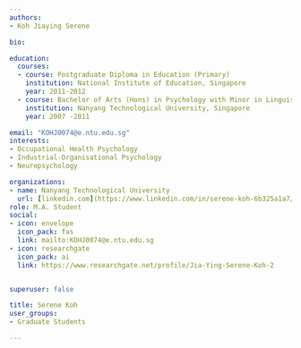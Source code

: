 ```yaml
---
authors:
- Koh Jiaying Serene

bio: 

education:
  courses:
  - course: Postgraduate Diploma in Education (Primary)
    institution: National Institute of Education, Singapore
    year: 2011-2012
  - course: Bachelor of Arts (Hons) in Psychology with Minor in Linguistics and Multilingual Studies
    institution: Nanyang Technological University, Singapore
    year: 2007 -2011

email: "KOHJ0074@e.ntu.edu.sg"
interests:
- Occupational Health Psychology
- Industrial-Organisational Psychology
- Neuropsychology

organizations:
- name: Nanyang Technological University
  url: [linkedin.com](https://www.linkedin.com/in/serene-koh-6b325a1a7/)
role: M.A. Student
social:
- icon: envelope
  icon_pack: fas
  link: mailto:KOHJ0074@e.ntu.edu.sg
- icon: researchgate
  icon_pack: ai
  link: https://www.researchgate.net/profile/Jia-Ying-Serene-Koh-2


superuser: false

title: Serene Koh
user_groups:
- Graduate Students

---
```

